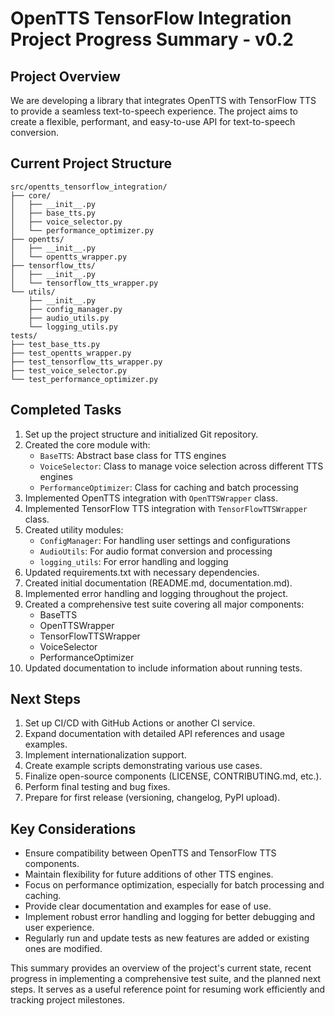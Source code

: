 # OpenTTS TensorFlow Integration Project Progress Summary - v0.2

## Project Overview
We are developing a library that integrates OpenTTS with TensorFlow TTS to provide a seamless text-to-speech experience. The project aims to create a flexible, performant, and easy-to-use API for text-to-speech conversion.

## Current Project Structure
```
src/opentts_tensorflow_integration/
├── core/
│   ├── __init__.py
│   ├── base_tts.py
│   ├── voice_selector.py
│   └── performance_optimizer.py
├── opentts/
│   ├── __init__.py
│   └── opentts_wrapper.py
├── tensorflow_tts/
│   ├── __init__.py
│   └── tensorflow_tts_wrapper.py
└── utils/
    ├── __init__.py
    ├── config_manager.py
    ├── audio_utils.py
    └── logging_utils.py
tests/
├── test_base_tts.py
├── test_opentts_wrapper.py
├── test_tensorflow_tts_wrapper.py
├── test_voice_selector.py
└── test_performance_optimizer.py
```

## Completed Tasks

1. Set up the project structure and initialized Git repository.
2. Created the core module with:
   - `BaseTTS`: Abstract base class for TTS engines
   - `VoiceSelector`: Class to manage voice selection across different TTS engines
   - `PerformanceOptimizer`: Class for caching and batch processing
3. Implemented OpenTTS integration with `OpenTTSWrapper` class.
4. Implemented TensorFlow TTS integration with `TensorFlowTTSWrapper` class.
5. Created utility modules:
   - `ConfigManager`: For handling user settings and configurations
   - `AudioUtils`: For audio format conversion and processing
   - `logging_utils`: For error handling and logging
6. Updated requirements.txt with necessary dependencies.
7. Created initial documentation (README.md, documentation.md).
8. Implemented error handling and logging throughout the project.
9. Created a comprehensive test suite covering all major components:
   - BaseTTS
   - OpenTTSWrapper
   - TensorFlowTTSWrapper
   - VoiceSelector
   - PerformanceOptimizer
10. Updated documentation to include information about running tests.

## Next Steps

1. Set up CI/CD with GitHub Actions or another CI service.
2. Expand documentation with detailed API references and usage examples.
3. Implement internationalization support.
4. Create example scripts demonstrating various use cases.
5. Finalize open-source components (LICENSE, CONTRIBUTING.md, etc.).
6. Perform final testing and bug fixes.
7. Prepare for first release (versioning, changelog, PyPI upload).

## Key Considerations

- Ensure compatibility between OpenTTS and TensorFlow TTS components.
- Maintain flexibility for future additions of other TTS engines.
- Focus on performance optimization, especially for batch processing and caching.
- Provide clear documentation and examples for ease of use.
- Implement robust error handling and logging for better debugging and user experience.
- Regularly run and update tests as new features are added or existing ones are modified.

This summary provides an overview of the project's current state, recent progress in implementing a comprehensive test suite, and the planned next steps. It serves as a useful reference point for resuming work efficiently and tracking project milestones.
